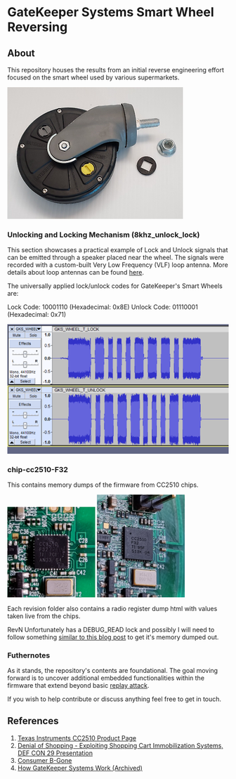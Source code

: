 # GateKeeper Systems Smart Wheel Reversing

## About

This repository houses the results from an initial reverse engineering effort focused on the smart wheel used by various supermarkets.

![signal](docs/smart-wheel.png)


### Unlocking and Locking Mechanism (8khz_unlock_lock)
This section showcases a practical example of Lock and Unlock signals that can be emitted through a speaker placed near the wheel. The signals were recorded with a custom-built Very Low Frequency (VLF) loop antenna. More details about loop antennas can be found [here](https://en.wikipedia.org/wiki/Loop_antenna).

The universally applied lock/unlock codes for GateKeeper's Smart Wheels are:

Lock Code: 10001110 (Hexadecimal: 0x8E)
Unlock Code: 01110001 (Hexadecimal: 0x71)

![signal](docs/signal_screenshot.png)

### chip-cc2510-F32

This contains memory dumps of the firmware from CC2510 chips.

<img src="chip-cc2510-F32/soc-photos/SOC_RevJ.jpg" width="200" alt="SOC-RevJ">
<img src="chip-cc2510-F32/soc-photos/SOC_RevK.jpg" width="200" alt="SOC-RevK">

Each revision folder also contains a radio register dump html with values taken live from the chips.

RevN Unfortunately has a DEBUG_READ lock and possibly I will need to follow something [similar to this blog post](https://zeus.ugent.be/blog/22-23/reverse_engineering_epaper/) to get it's memory dumped out.

### Futhernotes

As it stands, the repository's contents are foundational. The goal moving forward is to uncover additional embedded functionalities within the firmware that extend beyond basic [replay attack](https://en.wikipedia.org/wiki/Replay_attack).

If you wish to help contribute or discuss anything feel free to get in touch.

## References

1. [Texas Instruments CC2510 Product Page](https://www.ti.com/product/CC2510)
2. [Denial of Shopping - Exploiting Shopping Cart Immobilization Systems, DEF CON 29 Presentation](https://infocon.org/cons/DEF%20CON/DEF%20CON%2029/DEF%20CON%2029%20presentations/Joseph%20Gabay%20-%20Dos-%20Denial%20of%20Shopping%20%E2%80%93%20Analyzing%20and%20Exploiting%20(Physical)%20Shopping%20Cart%20Immobilization%20Systems.pdf)
3. [Consumer B-Gone](https://www.tmplab.org/2008/06/18/consumer-b-gone/)
4. [How GateKeeper Systems Work (Archived)](https://web.archive.org/web/20170504023929/http://www.gatekeepersystems.com/sol_cc_cc_how_it_works.php)
